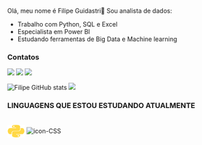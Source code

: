Olá, meu nome é Filipe Guidastri👋
Sou analista de dados:
- Trabalho com Python, SQL e Excel
- Especialista em Power BI
- Estudando ferramentas de Big Data e Machine learning

### Contatos

<div>
 <a href = "mailto:filipeguidastri@gmail.com"><img src="https://img.shields.io/badge/Gmail-D14836?style=for-the-badge&logo=gmail&logoColor=white" target="_blank"></a>
<a href="https://www.linkedin.com/in/filipeguidastri/" target="_blank"><img src="https://img.shields.io/badge/-LinkedIn-%230077B5?style=for-the-badge&logo=linkedin&logoColor=white" target="_blank"></a> 
<a href = "https://w.app/8x109Z"><img src="https://img.shields.io/badge/WhatsApp-25D366?style=for-the-badge&logo=whatsapp&logoColor=white" target="_blank"></a>
</div>

<div>

![Filipe GitHub stats](https://github-readme-stats.vercel.app/api?username=figuidastri&show_icons=true&theme=dark)
<img height="180em" src="https://github-readme-stats.vercel.app/api/top-langs/?username=figuidastri&layout=compact&langs_count=7&theme=dark"/>
</div>

### LINGUAGENS QUE ESTOU ESTUDANDO ATUALMENTE

<div style="display: inline_block"><br>
  <img align="center" alt="icon-Js" height="30" width="40" src="https://raw.githubusercontent.com/devicons/devicon/master/icons/python/python-plain.svg">
  <img align="center" alt="icon-CSS" height="30" width="40" src="https://raw.githubusercontent.com/devicons/devicon/master/icons/sql/sql.svg">
</div>


